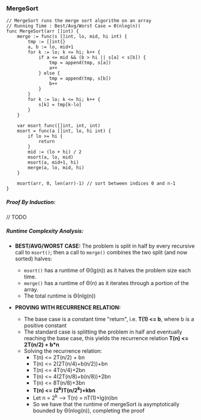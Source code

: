 ### MergeSort

```
// MergeSort runs the merge sort algorithm on an array
// Running Time : Best/Avg/Worst Case = Θ(nlog(n))
func MergeSort(arr []int) {
	merge := func(s []int, lo, mid, hi int) {
		tmp := []int{}
		a, b := lo, mid+1
		for k := lo; k <= hi; k++ {
			if a <= mid && (b > hi || s[a] < s[b]) {
				tmp = append(tmp, s[a])
				a++
			} else {
				tmp = append(tmp, s[b])
				b++
			}
		}
		for k := lo; k <= hi; k++ {
			s[k] = tmp[k-lo]
		}
	}

	var msort func([]int, int, int)
	msort = func(a []int, lo, hi int) {
		if lo >= hi {
			return
		}
		mid := (lo + hi) / 2
		msort(a, lo, mid)
		msort(a, mid+1, hi)
		merge(a, lo, mid, hi)
	}

	msort(arr, 0, len(arr)-1) // sort between indices 0 and n-1
}
```

##### Proof By Induction:
// TODO

##### Runtime Complexity Analysis:

* **BEST/AVG/WORST CASE:** The problem is split in half by every recursive call to ```msort()```; then a call to ```merge()``` combines the two split (and now sorted) halves:
	* ```msort()``` has a runtime of Θ(lg(n)) as it halves the problem size each time. 
	* ```merge()``` has a runtime of Θ(n) as it iterates through a portion of the array.
	* The total runtime is Θ(nlg(n))

* **PROVING WITH RECURRENCE RELATION:** 
	* The base case is a constant time "return", i.e. **T(1) <= b**, where b is a positive constant
	* The standard case is splitting the problem in half and eventually reaching the base case, this yields the recurrence relation **T(n) <= 2T(n/2) + b*n**
	* Solving the recurrence relation: 
		* T(n) <= 2T(n/2) + bn
		* T(n) <= 2(2T(n/4)+b(n/2))+bn
		* T(n) <= 4T(n/4)+2bn
		* T(n) <= 4(2T(n/8)+b(n/8))+2bn
		* T(n) <= 8T(n/8)+3bn
		* **T(n) <= (2<sup>k</sup>)T(n/2<sup>k</sup>)+kbn**
		* Let n = 2<sup>k</sup> --> T(n) = nT(1)+lg(n)bn
		* So we have that the runtime of mergeSort is asymptotically bounded by Θ(nlog(n)), completing the proof	
